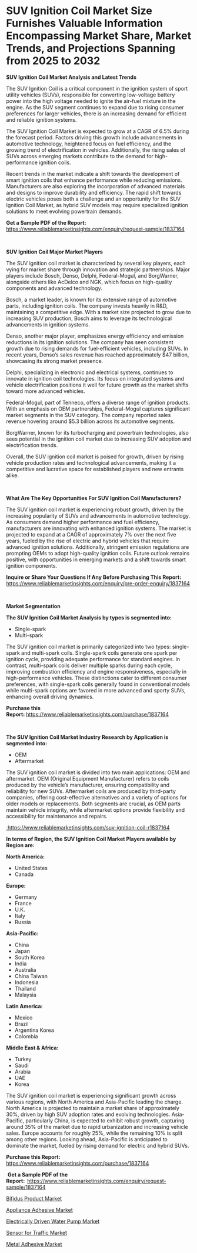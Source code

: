 <p><h1>SUV Ignition Coil Market Size Furnishes Valuable Information Encompassing Market Share, Market Trends, and Projections Spanning from 2025 to 2032</h1></p><p><strong>SUV Ignition Coil Market Analysis and Latest Trends</strong></p>
<p><p>The SUV Ignition Coil is a critical component in the ignition system of sport utility vehicles (SUVs), responsible for converting low-voltage battery power into the high voltage needed to ignite the air-fuel mixture in the engine. As the SUV segment continues to expand due to rising consumer preferences for larger vehicles, there is an increasing demand for efficient and reliable ignition systems.</p><p>The SUV Ignition Coil Market is expected to grow at a CAGR of 6.5% during the forecast period. Factors driving this growth include advancements in automotive technology, heightened focus on fuel efficiency, and the growing trend of electrification in vehicles. Additionally, the rising sales of SUVs across emerging markets contribute to the demand for high-performance ignition coils.</p><p>Recent trends in the market indicate a shift towards the development of smart ignition coils that enhance performance while reducing emissions. Manufacturers are also exploring the incorporation of advanced materials and designs to improve durability and efficiency. The rapid shift towards electric vehicles poses both a challenge and an opportunity for the SUV Ignition Coil Market, as hybrid SUV models may require specialized ignition solutions to meet evolving powertrain demands.</p></p>
<p><strong>Get a Sample PDF of the Report:&nbsp;</strong> <a href="https://www.reliablemarketinsights.com/enquiry/request-sample/1837164?utm_campaign=2217&utm_medium=2&utm_source=Github&utm_content=ia&utm_term=30012025&utm_id=suv-ignition-coil">https://www.reliablemarketinsights.com/enquiry/request-sample/1837164</a></p>
<p>&nbsp;</p>
<p><strong>SUV Ignition Coil Major Market Players</strong></p>
<p><p>The SUV ignition coil market is characterized by several key players, each vying for market share through innovation and strategic partnerships. Major players include Bosch, Denso, Delphi, Federal-Mogul, and BorgWarner, alongside others like AcDelco and NGK, which focus on high-quality components and advanced technology.</p><p>Bosch, a market leader, is known for its extensive range of automotive parts, including ignition coils. The company invests heavily in R&D, maintaining a competitive edge. With a market size projected to grow due to increasing SUV production, Bosch aims to leverage its technological advancements in ignition systems.</p><p>Denso, another major player, emphasizes energy efficiency and emission reductions in its ignition solutions. The company has seen consistent growth due to rising demands for fuel-efficient vehicles, including SUVs. In recent years, Denso’s sales revenue has reached approximately $47 billion, showcasing its strong market presence.</p><p>Delphi, specializing in electronic and electrical systems, continues to innovate in ignition coil technologies. Its focus on integrated systems and vehicle electrification positions it well for future growth as the market shifts toward more advanced vehicles.</p><p>Federal-Mogul, part of Tenneco, offers a diverse range of ignition products. With an emphasis on OEM partnerships, Federal-Mogul captures significant market segments in the SUV category. The company reported sales revenue hovering around $5.3 billion across its automotive segments.</p><p>BorgWarner, known for its turbocharging and powertrain technologies, also sees potential in the ignition coil market due to increasing SUV adoption and electrification trends. </p><p>Overall, the SUV ignition coil market is poised for growth, driven by rising vehicle production rates and technological advancements, making it a competitive and lucrative space for established players and new entrants alike.</p></p>
<p>&nbsp;</p>
<p><strong>What Are The Key Opportunities For SUV Ignition Coil Manufacturers?</strong></p>
<p><p>The SUV ignition coil market is experiencing robust growth, driven by the increasing popularity of SUVs and advancements in automotive technology. As consumers demand higher performance and fuel efficiency, manufacturers are innovating with enhanced ignition systems. The market is projected to expand at a CAGR of approximately 7% over the next five years, fueled by the rise of electric and hybrid vehicles that require advanced ignition solutions. Additionally, stringent emission regulations are prompting OEMs to adopt high-quality ignition coils. Future outlook remains positive, with opportunities in emerging markets and a shift towards smart ignition components.</p></p>
<p><strong>Inquire or Share Your Questions If Any Before Purchasing This Report:</strong> <a href="https://www.reliablemarketinsights.com/enquiry/pre-order-enquiry/1837164?utm_campaign=2217&utm_medium=2&utm_source=Github&utm_content=ia&utm_term=30012025&utm_id=suv-ignition-coil">https://www.reliablemarketinsights.com/enquiry/pre-order-enquiry/1837164</a></p>
<p>&nbsp;</p>
<p><strong>Market Segmentation</strong></p>
<p><strong>The SUV Ignition Coil Market Analysis by types is segmented into:</strong></p>
<p><ul><li>Single-spark</li><li>Multi-spark</li></ul></p>
<p><p>The SUV ignition coil market is primarily categorized into two types: single-spark and multi-spark coils. Single-spark coils generate one spark per ignition cycle, providing adequate performance for standard engines. In contrast, multi-spark coils deliver multiple sparks during each cycle, improving combustion efficiency and engine responsiveness, especially in high-performance vehicles. These distinctions cater to different consumer preferences, with single-spark coils generally found in conventional models while multi-spark options are favored in more advanced and sporty SUVs, enhancing overall driving dynamics.</p></p>
<p><strong>Purchase this Report:&nbsp;</strong><a href="https://www.reliablemarketinsights.com/purchase/1837164?utm_campaign=2217&utm_medium=2&utm_source=Github&utm_content=ia&utm_term=30012025&utm_id=suv-ignition-coil">https://www.reliablemarketinsights.com/purchase/1837164</a></p>
<p>&nbsp;</p>
<p><strong>The SUV Ignition Coil Market Industry Research by Application is segmented into:</strong></p>
<p><ul><li>OEM</li><li>Aftermarket</li></ul></p>
<p><p>The SUV ignition coil market is divided into two main applications: OEM and aftermarket. OEM (Original Equipment Manufacturer) refers to coils produced by the vehicle’s manufacturer, ensuring compatibility and reliability for new SUVs. Aftermarket coils are produced by third-party companies, offering cost-effective alternatives and a variety of options for older models or replacements. Both segments are crucial, as OEM parts maintain vehicle integrity, while aftermarket options provide flexibility and accessibility for maintenance and repairs.</p></p>
<p><a href="https://www.reliablemarketinsights.com/suv-ignition-coil-r1837164?utm_campaign=2217&utm_medium=2&utm_source=Github&utm_content=ia&utm_term=30012025&utm_id=suv-ignition-coil">&nbsp;https://www.reliablemarketinsights.com/suv-ignition-coil-r1837164</a></p>
<p><strong>In terms of Region, the SUV Ignition Coil Market Players available by Region are:</strong></p>
<p>
    <p> <strong> North America: </strong>
        <ul>
            <li>United States</li>
            <li>Canada</li>
        </ul>
        </p> 
    <p> <strong> Europe: </strong>
        <ul>
            <li>Germany</li>
            <li>France</li>
            <li>U.K.</li>
            <li>Italy</li>
            <li>Russia</li>
        </ul>
        </p> 
    <p> <strong> Asia-Pacific: </strong>
        <ul>
            <li>China</li>
            <li>Japan</li>
            <li>South Korea</li>
            <li>India</li>
            <li>Australia</li>
            <li>China Taiwan</li>
            <li>Indonesia</li>
            <li>Thailand</li>
            <li>Malaysia</li>
        </ul>
        </p> 
    <p> <strong> Latin America: </strong>
        <ul>
            <li>Mexico</li>
            <li>Brazil</li>
            <li>Argentina Korea</li>
            <li>Colombia</li>
        </ul>
        </p> 
    <p> <strong> Middle East & Africa: </strong>
        <ul>
            <li>Turkey</li>
            <li>Saudi</li>
            <li>Arabia</li>
            <li>UAE</li>
            <li>Korea</li>
        </ul>
    </p>
    </p>
<p><p>The SUV ignition coil market is experiencing significant growth across various regions, with North America and Asia-Pacific leading the charge. North America is projected to maintain a market share of approximately 30%, driven by high SUV adoption rates and evolving technologies. Asia-Pacific, particularly China, is expected to exhibit robust growth, capturing around 35% of the market due to rapid urbanization and increasing vehicle sales. Europe accounts for roughly 25%, while the remaining 10% is split among other regions. Looking ahead, Asia-Pacific is anticipated to dominate the market, fueled by rising demand for electric and hybrid SUVs.</p></p>
<p><strong>Purchase this Report: </strong><a href="https://www.reliablemarketinsights.com/purchase/1837164?utm_campaign=2217&utm_medium=2&utm_source=Github&utm_content=ia&utm_term=30012025&utm_id=suv-ignition-coil">https://www.reliablemarketinsights.com/purchase/1837164</a></p>
<p>&nbsp;<strong>Get a Sample PDF of the Report:&nbsp;&nbsp;</strong><a href="https://www.reliablemarketinsights.com/enquiry/request-sample/1837164?utm_campaign=2217&utm_medium=2&utm_source=Github&utm_content=ia&utm_term=30012025&utm_id=suv-ignition-coil">https://www.reliablemarketinsights.com/enquiry/request-sample/1837164</a></p>
<p><strong></strong></p>
<p><p><a href="https://www.linkedin.com/pulse/investment-opportunities-bifidus-product-sector-risk-analysis-wnfwf?utm_campaign=2217&utm_medium=2&utm_source=Github&utm_content=ia&utm_term=30012025&utm_id=suv-ignition-coil">Bifidus Product Market</a></p><p><a href="https://github.com/NargisHussain432/Market-Research-Report-List-1/blob/main/appliance-adhesive-market.md?utm_campaign=2217&utm_medium=2&utm_source=Github&utm_content=ia&utm_term=30012025&utm_id=suv-ignition-coil">Appliance Adhesive Market</a></p><p><a href="https://www.linkedin.com/pulse/electrically-driven-water-pump-market-maturity-analysis-euudf?utm_campaign=2217&utm_medium=2&utm_source=Github&utm_content=ia&utm_term=30012025&utm_id=suv-ignition-coil">Electrically Driven Water Pump Market</a></p><p><a href="https://www.linkedin.com/pulse/global-sensor-traffic-market-study-2025-2032-116-cagr-in-depth-1lslf?utm_campaign=2217&utm_medium=2&utm_source=Github&utm_content=ia&utm_term=30012025&utm_id=suv-ignition-coil">Sensor for Traffic Market</a></p><p><a href="https://github.com/FahadAhmed223/Market-Research-Report-List-1/blob/main/metal-adhesive-market.md?utm_campaign=2217&utm_medium=2&utm_source=Github&utm_content=ia&utm_term=30012025&utm_id=suv-ignition-coil">Metal Adhesive Market</a></p></p>